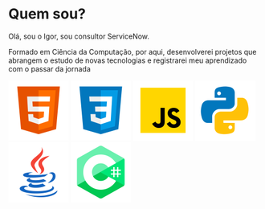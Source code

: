 # Quem sou?
Olá, sou o Igor, sou consultor ServiceNow.

Formado em Ciência da Computação, por aqui, desenvolverei projetos que abrangem
o estudo de novas tecnologias e registrarei meu aprendizado com o passar da jornada

<div>
<img src="html.png" height="120">
<img src="css.png" height="120">
<img src="js.png" height="120">
 <img src="python.png" height="120">
  <img src="java.png" height="120">
  <img src="csharp.png" height="120">
 </div
